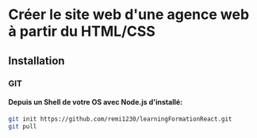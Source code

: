 # Créer le site web d'une agence web à partir du HTML/CSS
## Installation
### GIT
#### Depuis un Shell de votre OS avec Node.js d'installé:
```bash
git init https://github.com/remi1230/learningFormationReact.git
git pull
```